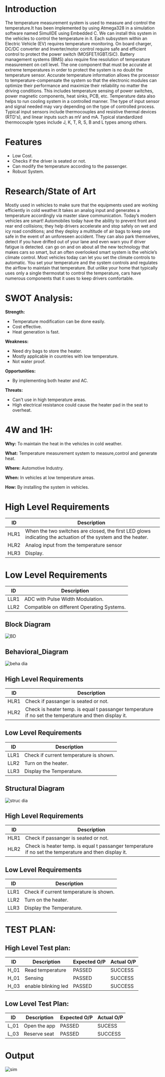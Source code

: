 # Introduction

The temperature measurement system is used to measure and control the temperature.It has been implemented by using Atmega328 in a simulation software named SimulIDE using Embedded C. We can install this system in the vehicles to control the temperature in it. Each subsystem within an Electric Vehicle (EV) requires temperature monitoring. On board charger, DC/DC converter and Inverter/motor control require safe and efficient control to protect the power switch (MOSFET/IGBT/SiC). Battery management systems (BMS) also require fine resolution of temperature measurement on cell level. The one component that must be accurate at extreme temperatures in order to protect the system is no doubt the temperature sensor. Accurate temperature information allows the processor to temperature-compensate the system so that the electronic modules can optimize their performance and maximize their reliability no matter the driving conditions. This includes temperature sensing of power switches, power magnetic components, heat sinks, PCB, etc. Temperature data also helps to run cooling system in a controlled manner. The type of input sensor and signal needed may vary depending on the type of controlled process. Typical input sensors include thermocouples and resistive thermal devices (RTD's), and linear inputs such as mV and mA. Typical standardized thermocouple types include J, K, T, R, S, B and L types among others.

# Features
- Low Cost.
- Checks if the driver is seated or not.
- Can modify the temperature according to the passenger.
- Robust System.
# Research/State of Art

Mostly used in vehicles to make sure that the equipments used are working efficiently in cold weather.It takes an analog input and generates a temperature accordingly via master slave communication. Today’s modern vehicles are smart! Automobiles today have the ability to prevent front and rear end collisions; they help drivers accelerate and stop safely on wet and icy road conditions; and they deploy a multitude of air bags to keep one safe in the event of an unforeseen accident. They can also park themselves, detect if you have drifted out of your lane and even warn you if driver fatigue is detected. can go on and on about all the new technology that makes cars so smart, but an often overlooked smart system is the vehicle’s climate control. Most vehicles today can let you set the climate controls to automatic. You set your temperature and the system controls and regulates the airflow to maintain that temperature. But unlike your home that typically uses only a single thermostat to control the temperature, cars have numerous components that it uses to keep drivers comfortable.

# **SWOT Analysis:**

**Strength:**

- Temperature modification can be done easily.
- Cost effective.
- Heat generation is fast.

**Weakness:**
- Need dry bags to store the heater.
- Mostly applicable in countries with low temperature.
- Not water proof.

**Opportunities:**

- By implementing both heater and AC.

**Threats:**
- Can't use in high temperature areas.
- High electrical resistance could cause the heater pad in the seat to overheat.

# **4W and 1H:**

**Why:**
To maintain the heat in the vehicles in cold weather.

**What:**
Temperature measurement system to measure,control and generate heat.

**Where:**
Automotive Industry.

**When:**
In vehicles at low temperature areas.

**How:**
By installing the system in vehicles.


# High Level Requirements
| ID | Description | 
|----| ------------| 
|HLR1  | When the two switches are closed, the first LED glows indicating the actuation of the system and the heater. | 
|HLR2  | Analog input from the temperature sensor | 
|HLR3  | Display. |		

# Low Level Requirements

| ID | Description |
|-------|------|
| LLR1 | ADC with Pulse Width Modulation.| 
| LLR2 | Compatible on different Operating Systems. |

## Block Diagram
![BD](https://user-images.githubusercontent.com/94475720/144432864-3ea2fc47-c95b-434e-b9e3-22f47cfa7156.png)

## Behavioral_Diagram
![beha  dia](https://user-images.githubusercontent.com/94475720/144432499-5b213382-4cb8-486e-9ab2-e98932f0c0d3.png)

## High Level Requirements

| ID             | Description                                                           |
| ----------------- | ------------------------------------------------------------------ |
| HLR1 |Check if passanger is seated or not.|
| HLR2 |Check is heater temp. is equal t passanger temperature if no set the temperature and then display it.|


## Low Level Requirements

| ID             | Description                                                           |
| ----------------- | ------------------------------------------------------------------ |
| LLR1|Check if current temperature is shown.|
| LLR2|Turn on the heater.|                                  
| LLR3|Display the Temperature.|

## Structural Diagram
![struc dia](https://user-images.githubusercontent.com/94475720/144433872-2cb18139-997c-4a79-af69-67c60b78bd4e.png)

## High Level Requirements 

| ID             | Description                                                           |
| ----------------- | ------------------------------------------------------------------ |
| HLR1 |Check if passanger is seated or not.|
| HLR2 |Check is heater temp. is equal t passanger temperature if no set the temperature and then display it.|


## Low Level Requirements

| ID             | Description                                                           |
| ----------------- | ------------------------------------------------------------------ |
| LLR1|Check if current temperature is shown.|
| LLR2|Turn on the heater.|                                  
| LLR3|Display the Temperature.|

# TEST PLAN:
## High Level Test plan:
| ID    | Description                             | Expected O/P | Actual O/P |
|-------|-----------------------------------------| ------------ | ---------- |
| H_01  |Read temperature                         |PASSED        |SUCCESS     | 
| H_01  |Sensing                                  |PASSED        |SUCCESS     | 
| H_03  |enable blinking led                      |PASSED        |SUCCESS     | 


## Low Level Test Plan:
| ID    | Description           | Expected O/P | Actual O/P | 
|-------|-----------------------| ------------ | -----------| 
| L_01  |Open the app           | PASSED       |SUCESS      | 
| L_03  |Reserve seat           | PASSED       |SUCCESS     |

# Output
![sim](https://user-images.githubusercontent.com/94475720/144307593-4b3ce5e5-2157-41f1-af21-2222584157bb.png)
